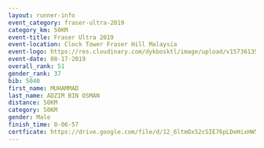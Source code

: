 ```yaml
---
layout: runner-info 
event_category: fraser-ultra-2019 
category_km: 50KM 
event-title: Fraser Ultra 2019 
event-location: Clock Tower Fraser Hill Malaysia 
event-logo: https://res.cloudinary.com/dykbosktl/image/upload/v1573613535/Logo/logo_mfst7w.jpg
event-date: 08-17-2019 
overall_rank: 51
gender_rank: 37
bib: 5040
first_name: MUHAMMAD
last_name: ADZIM BIN OSMAN
distance: 50KM
category: 50KM
gender: Male
finish_time: 8-06-57
certficate: https://drive.google.com/file/d/12_6ltmOx52cSIE76pLDeHixHW5Kxhi0h/view?usp=sharing
---
```

